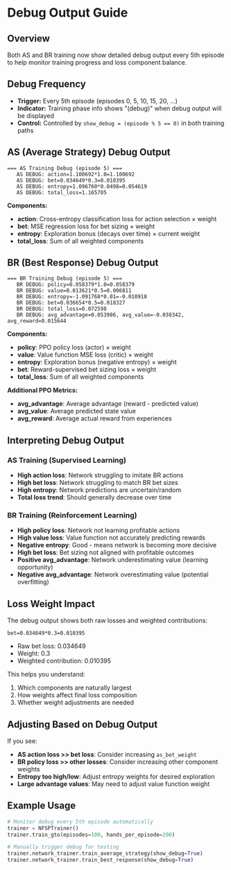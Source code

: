 # Debug Output Guide

## Overview
Both AS and BR training now show detailed debug output every 5th episode to help monitor training progress and loss component balance.

## Debug Frequency
- **Trigger:** Every 5th episode (episodes 0, 5, 10, 15, 20, ...)
- **Indicator:** Training phase info shows "(debug)" when debug output will be displayed
- **Control:** Controlled by `show_debug = (episode % 5 == 0)` in both training paths

## AS (Average Strategy) Debug Output

```
=== AS Training Debug (episode 5) ===
   AS DEBUG: action=1.100692*1.0=1.100692
   AS DEBUG: bet=0.034649*0.3=0.010395
   AS DEBUG: entropy=1.096760*0.0498=0.054619
   AS DEBUG: total_loss=1.165705
```

**Components:**
- **action**: Cross-entropy classification loss for action selection × weight
- **bet**: MSE regression loss for bet sizing × weight  
- **entropy**: Exploration bonus (decays over time) × current weight
- **total_loss**: Sum of all weighted components

## BR (Best Response) Debug Output

```
=== BR Training Debug (episode 5) ===
   BR DEBUG: policy=0.058379*1.0=0.058379
   BR DEBUG: value=0.013621*0.5=0.006811
   BR DEBUG: entropy=-1.091768*0.01=-0.010918
   BR DEBUG: bet=0.036654*0.5=0.018327
   BR DEBUG: total_loss=0.072598
   BR DEBUG: avg_advantage=0.053986, avg_value=-0.038342, avg_reward=0.015644
```

**Components:**
- **policy**: PPO policy loss (actor) × weight
- **value**: Value function MSE loss (critic) × weight
- **entropy**: Exploration bonus (negative entropy) × weight
- **bet**: Reward-supervised bet sizing loss × weight
- **total_loss**: Sum of all weighted components

**Additional PPO Metrics:**
- **avg_advantage**: Average advantage (reward - predicted value)
- **avg_value**: Average predicted state value
- **avg_reward**: Average actual reward from experiences

## Interpreting Debug Output

### AS Training (Supervised Learning)
- **High action loss**: Network struggling to imitate BR actions
- **High bet loss**: Network struggling to match BR bet sizes
- **High entropy**: Network predictions are uncertain/random
- **Total loss trend**: Should generally decrease over time

### BR Training (Reinforcement Learning)  
- **High policy loss**: Network not learning profitable actions
- **High value loss**: Value function not accurately predicting rewards
- **Negative entropy**: Good - means network is becoming more decisive
- **High bet loss**: Bet sizing not aligned with profitable outcomes
- **Positive avg_advantage**: Network underestimating value (learning opportunity)
- **Negative avg_advantage**: Network overestimating value (potential overfitting)

## Loss Weight Impact

The debug output shows both raw losses and weighted contributions:
```
bet=0.034649*0.3=0.010395
```
- Raw bet loss: 0.034649
- Weight: 0.3
- Weighted contribution: 0.010395

This helps you understand:
1. Which components are naturally largest
2. How weights affect final loss composition
3. Whether weight adjustments are needed

## Adjusting Based on Debug Output

If you see:
- **AS action loss >> bet loss**: Consider increasing `as_bet_weight`
- **BR policy loss >> other losses**: Consider increasing other component weights
- **Entropy too high/low**: Adjust entropy weights for desired exploration
- **Large advantage values**: May need to adjust value function weight

## Example Usage

```python
# Monitor debug every 5th episode automatically
trainer = NFSPTrainer()
trainer.train_gto(episodes=100, hands_per_episode=200)

# Manually trigger debug for testing
trainer.network_trainer.train_average_strategy(show_debug=True)
trainer.network_trainer.train_best_response(show_debug=True)
```